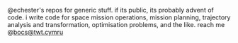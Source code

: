 @echester's repos for generic stuff. if its public, its probably advent of code.
i write code for space mission operations, mission planning, trajectory analysis and transformation, optimisation problems, and the like.
reach me @bocs@twt.cymru

